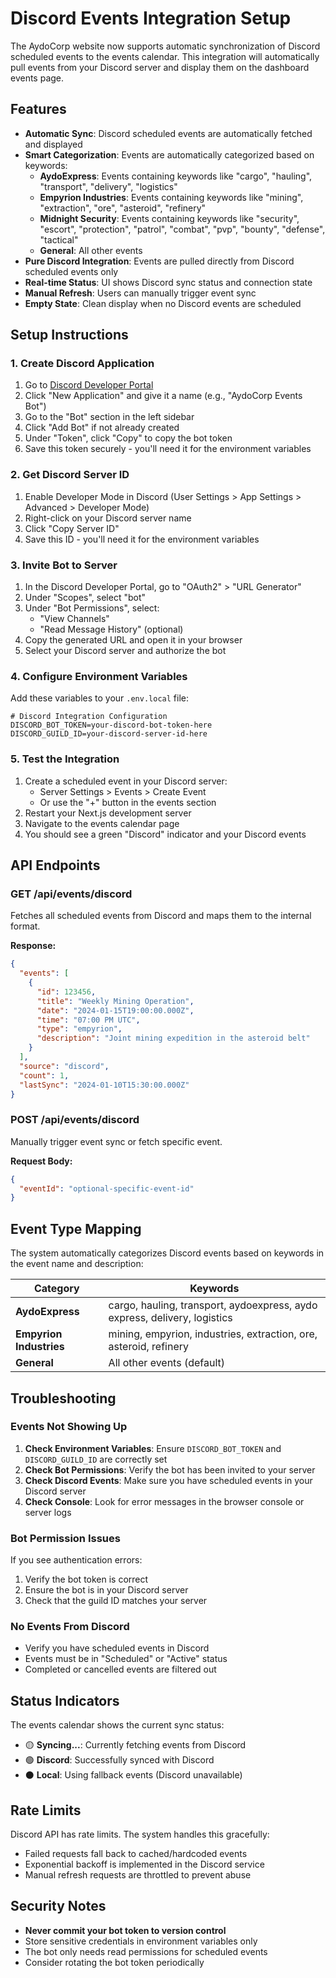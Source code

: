 # Discord Events Integration Setup

The AydoCorp website now supports automatic synchronization of Discord scheduled events to the events calendar. This integration will automatically pull events from your Discord server and display them on the dashboard events page.

## Features

- **Automatic Sync**: Discord scheduled events are automatically fetched and displayed
- **Smart Categorization**: Events are automatically categorized based on keywords:
  - **AydoExpress**: Events containing keywords like "cargo", "hauling", "transport", "delivery", "logistics"
  - **Empyrion Industries**: Events containing keywords like "mining", "extraction", "ore", "asteroid", "refinery"
  - **Midnight Security**: Events containing keywords like "security", "escort", "protection", "patrol", "combat", "pvp", "bounty", "defense", "tactical"
  - **General**: All other events
- **Pure Discord Integration**: Events are pulled directly from Discord scheduled events only
- **Real-time Status**: UI shows Discord sync status and connection state
- **Manual Refresh**: Users can manually trigger event sync
- **Empty State**: Clean display when no Discord events are scheduled

## Setup Instructions

### 1. Create Discord Application

1. Go to [Discord Developer Portal](https://discord.com/developers/applications)
2. Click "New Application" and give it a name (e.g., "AydoCorp Events Bot")
3. Go to the "Bot" section in the left sidebar
4. Click "Add Bot" if not already created
5. Under "Token", click "Copy" to copy the bot token
6. Save this token securely - you'll need it for the environment variables

### 2. Get Discord Server ID

1. Enable Developer Mode in Discord (User Settings > App Settings > Advanced > Developer Mode)
2. Right-click on your Discord server name
3. Click "Copy Server ID"
4. Save this ID - you'll need it for the environment variables

### 3. Invite Bot to Server

1. In the Discord Developer Portal, go to "OAuth2" > "URL Generator"
2. Under "Scopes", select "bot"
3. Under "Bot Permissions", select:
   - "View Channels"
   - "Read Message History" (optional)
4. Copy the generated URL and open it in your browser
5. Select your Discord server and authorize the bot

### 4. Configure Environment Variables

Add these variables to your `.env.local` file:

```env
# Discord Integration Configuration
DISCORD_BOT_TOKEN=your-discord-bot-token-here
DISCORD_GUILD_ID=your-discord-server-id-here
```

### 5. Test the Integration

1. Create a scheduled event in your Discord server:
   - Server Settings > Events > Create Event
   - Or use the "+" button in the events section
2. Restart your Next.js development server
3. Navigate to the events calendar page
4. You should see a green "Discord" indicator and your Discord events

## API Endpoints

### GET /api/events/discord
Fetches all scheduled events from Discord and maps them to the internal format.

**Response:**
```json
{
  "events": [
    {
      "id": 123456,
      "title": "Weekly Mining Operation",
      "date": "2024-01-15T19:00:00.000Z",
      "time": "07:00 PM UTC",
      "type": "empyrion",
      "description": "Joint mining expedition in the asteroid belt"
    }
  ],
  "source": "discord",
  "count": 1,
  "lastSync": "2024-01-10T15:30:00.000Z"
}
```

### POST /api/events/discord
Manually trigger event sync or fetch specific event.

**Request Body:**
```json
{
  "eventId": "optional-specific-event-id"
}
```

## Event Type Mapping

The system automatically categorizes Discord events based on keywords in the event name and description:

| Category | Keywords |
|----------|----------|
| **AydoExpress** | cargo, hauling, transport, aydoexpress, aydo express, delivery, logistics |
| **Empyrion Industries** | mining, empyrion, industries, extraction, ore, asteroid, refinery |
| **General** | All other events (default) |

## Troubleshooting

### Events Not Showing Up

1. **Check Environment Variables**: Ensure `DISCORD_BOT_TOKEN` and `DISCORD_GUILD_ID` are correctly set
2. **Check Bot Permissions**: Verify the bot has been invited to your server
3. **Check Discord Events**: Make sure you have scheduled events in your Discord server
4. **Check Console**: Look for error messages in the browser console or server logs

### Bot Permission Issues

If you see authentication errors:
1. Verify the bot token is correct
2. Ensure the bot is in your Discord server
3. Check that the guild ID matches your server

### No Events From Discord

- Verify you have scheduled events in Discord
- Events must be in "Scheduled" or "Active" status
- Completed or cancelled events are filtered out

## Status Indicators

The events calendar shows the current sync status:

- 🟡 **Syncing...**: Currently fetching events from Discord
- 🟢 **Discord**: Successfully synced with Discord
- ⚫ **Local**: Using fallback events (Discord unavailable)

## Rate Limits

Discord API has rate limits. The system handles this gracefully:
- Failed requests fall back to cached/hardcoded events
- Exponential backoff is implemented in the Discord service
- Manual refresh requests are throttled to prevent abuse

## Security Notes

- **Never commit your bot token to version control**
- Store sensitive credentials in environment variables only
- The bot only needs read permissions for scheduled events
- Consider rotating the bot token periodically 